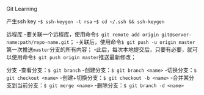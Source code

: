 Git Learning

产生ssh key
-`$ ssh-keygen -t rsa`
-`$ cd ~/.ssh && ssh-keygen`

远程库
-要关联一个远程库，使用命令`$ git remote add origin git@server-name:path/repo-name.git`；
-关联后，使用命令`$ git push -u origin master`第一次推送`master`分支的所有内容；
-此后，每次本地提交后，只要有必要，就可以使用命令`$ git push origin master`推送最新修改；

分支
-查看分支：`$ git branch`
-创建分支：`$ git branch <name>`
-切换分支：`$ git checkout <name>`
-创建+切换分支：`$ git checkout -b <name>`
-合并某分支到当前分支：`$ git merge <name>`
-删除分支：`$ git branch -d <name>`